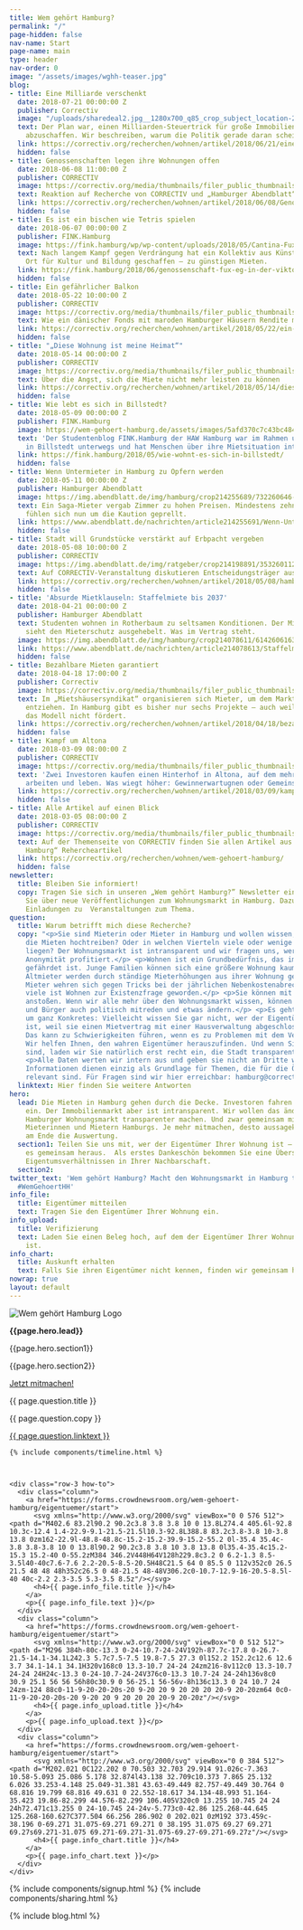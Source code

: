 ```yaml
---
title: Wem gehört Hamburg?
permalink: "/"
page-hidden: false
nav-name: Start
page-name: main
type: header
nav-order: 0
image: "/assets/images/wghh-teaser.jpg"
blog:
- title: Eine Milliarde verschenkt
  date: 2018-07-21 00:00:00 Z
  publisher: Correctiv
  image: "/uploads/sharedeal2.jpg__1280x700_q85_crop_subject_location-2448,1632_subsampling-2.jpg"
  text: Der Plan war, einen Milliarden-Steuertrick für große Immobilien-Investoren
    abzuschaffen. Wir beschreiben, warum die Politik gerade daran scheitert.
  link: https://correctiv.org/recherchen/wohnen/artikel/2018/06/21/eine-milliarde-verschenkt/
  hidden: false
- title: Genossenschaften legen ihre Wohnungen offen
  date: 2018-06-08 11:00:00 Z
  publisher: CORRECTIV
  image: https://correctiv.org/media/thumbnails/filer_public_thumbnails/68/7e/687ee75f-19ea-4f89-8bbc-55f9453d961d/genossenschaft.jpg__1280x700_q85_crop_subject_location-1902%2C1268_subsampling-2.jpg
  text: Reaktion auf Recherche von CORRECTIV und „Hamburger Abendblatt“.
  link: https://correctiv.org/recherchen/wohnen/artikel/2018/06/08/Genossenschaften-legen-ihre-Wohnungen-offen/
  hidden: false
- title: Es ist ein bischen wie Tetris spielen
  date: 2018-06-07 00:00:00 Z
  publisher: FINK.Hamburg
  image: https://fink.hamburg/wp/wp-content/uploads/2018/05/Cantina-Fux-Ganz-696x464.jpg
  text: Nach langem Kampf gegen Verdrängung hat ein Kollektiv aus Künstlern einen
    Ort für Kultur und Bildung geschaffen – zu günstigen Mieten.
  link: https://fink.hamburg/2018/06/genossenschaft-fux-eg-in-der-viktoria-kaserne/
  hidden: false
- title: Ein gefährlicher Balkon
  date: 2018-05-22 10:00:00 Z
  publisher: CORRECTIV
  image: https://correctiv.org/media/thumbnails/filer_public_thumbnails/46/8f/468f0807-b64a-4789-b3dc-27acdde93f20/bundesstr-22.jpg__1280x700_q85_crop_subject_location-2464%2C1643_subsampling-2.jpg
  text: Wie ein dänischer Fonds mit maroden Hamburger Häusern Rendite macht.
  link: https://correctiv.org/recherchen/wohnen/artikel/2018/05/22/ein-gefahrlicher-balkon/
  hidden: false
- title: "„Diese Wohnung ist meine Heimat“"
  date: 2018-05-14 00:00:00 Z
  publisher: CORRECTIV
  image: https://correctiv.org/media/thumbnails/filer_public_thumbnails/d0/8e/d08e03aa-7358-477d-beef-330736361a20/mieterin110518-6.jpg__1280x700_q85_crop_subject_location-2571%2C1714_subsampling-2.jpg
  text: Über die Angst, sich die Miete nicht mehr leisten zu können
  link: https://correctiv.org/recherchen/wohnen/artikel/2018/05/14/diese-wohnung-ist-meine-heimat/
  hidden: false
- title: Wie lebt es sich in Billstedt?
  date: 2018-05-09 00:00:00 Z
  publisher: FINK.Hamburg
  image: https://wem-gehoert-hamburg.de/assets/images/5afd370c7c43bc484eec9e8d.png
  text: 'Der Studentenblog FINK.Hamburg der HAW Hamburg war im Rahmen unserer Recherche
    in Billstedt unterwegs und hat Menschen über ihre Mietsituation interviewt. '
  link: https://fink.hamburg/2018/05/wie-wohnt-es-sich-in-billstedt/
  hidden: false
- title: Wenn Untermieter in Hamburg zu Opfern werden
  date: 2018-05-11 00:00:00 Z
  publisher: Hamburger Abendblatt
  image: https://img.abendblatt.de/img/hamburg/crop214255689/732260646-w820-cv16_9-q85/Untermieter-26.jpg
  text: Ein Saga-Mieter vergab Zimmer zu hohen Preisen. Mindestens zehn Wohnungssuchende
    fühlen sich nun um die Kaution geprellt.
  link: https://www.abendblatt.de/nachrichten/article214255691/Wenn-Untermieter-zu-Opfern-werden.html
  hidden: false
- title: Stadt will Grundstücke verstärkt auf Erbpacht vergeben
  date: 2018-05-08 10:00:00 Z
  publisher: CORRECTIV
  image: https://img.abendblatt.de/img/ratgeber/crop214198891/3532601122-w820-cv16_9-q85/5F992000B45DB238.jpg
  text: Auf CORRECTIV-Veranstaltung diskutieren Entscheidungsträger aus der Immobilien-Branche.
  link: https://correctiv.org/recherchen/wohnen/artikel/2018/05/08/hamburg-will-ausverkauf-der-grundstucke-stoppen/
  hidden: false
- title: 'Absurde Mietklauseln: Staffelmiete bis 2037'
  date: 2018-04-21 00:00:00 Z
  publisher: Hamburger Abendblatt
  text: Studenten wohnen in Rotherbaum zu seltsamen Konditionen. Der Mieterverein
    sieht den Mieterschutz ausgehebelt. Was im Vertrag steht.
  image: https://img.abendblatt.de/img/hamburg/crop214078611/6142606163-w820-cv16_9-q85/Rappstrasse-18-20-0078.jpg
  link: https://www.abendblatt.de/nachrichten/article214078613/Staffelmiete-bis-2037-Der-etwas-andere-Mietvertrag.html
  hidden: false
- title: Bezahlbare Mieten garantiert
  date: 2018-04-18 17:00:00 Z
  publisher: Correctiv
  image: https://correctiv.org/media/thumbnails/filer_public_thumbnails/44/2c/442ccbf8-41a4-4a16-ba55-2d5013271665/20180418-mietshaus-altona.jpg__1280x700_q85_crop_subsampling-2.jpg
  text: Im „Mietshäusersyndikat“ organisieren sich Mieter, um dem Markt Häuser zu
    entziehen. In Hamburg gibt es bisher nur sechs Projekte – auch weil die Stadt
    das Modell nicht fördert.
  link: https://correctiv.org/recherchen/wohnen/artikel/2018/04/18/bezahlbare-miete-garantiert/
  hidden: false
- title: Kampf um Altona
  date: 2018-03-09 08:00:00 Z
  publisher: CORRECTIV
  image: https://correctiv.org/media/thumbnails/filer_public_thumbnails/f0/b4/f0b455b6-47d2-4715-81a5-0ce96690f3a8/bernie-fenster-kind.jpg__1280x700_q85_crop_subject_location-1327%2C790_subsampling-2.jpg
  text: 'Zwei Investoren kaufen einen Hinterhof in Altona, auf dem mehr als 100 Menschen
    arbeiten und leben. Was wiegt höher: Gewinnerwartugnen oder Gemeinschaft?'
  link: https://correctiv.org/recherchen/wohnen/artikel/2018/03/09/kampf-um-altona/
  hidden: false
- title: Alle Artikel auf einen Blick
  date: 2018-03-05 08:00:00 Z
  publisher: CORRECTIV
  image: https://correctiv.org/media/thumbnails/filer_public_thumbnails/1d/93/1d936166-6690-42c1-9973-4445385b2a11/hamburg_23correctiv_ivo-mayr_benjamin-schubert.jpg__1280x700_q85_crop_subsampling-2.jpg
  text: Auf der Themenseite von CORRECTIV finden Sie allen Artikel aus der „Wem gehört
    Hamburg“ Rehercheartikel
  link: https://correctiv.org/recherchen/wohnen/wem-gehoert-hamburg/
  hidden: false
newsletter:
  title: Bleiben Sie informiert!
  copy: Tragen Sie sich in unseren „Wem gehört Hamburg?” Newsletter ein. Wir informieren
    Sie über neue Veröffentlichungen zum Wohnungsmarkt in Hamburg. Dazu erhalten Sie
    Einladungen zu  Veranstaltungen zum Thema.
question:
  title: Warum betrifft mich diese Recherche?
  copy: "<p>Sie sind Mieterin oder Mieter in Hamburg und wollen wissen, welche Eigentümer
    die Mieten hochtreiben? Oder in welchen Vierteln viele oder wenige kommunale Wohnungen
    liegen? Der Wohnungsmarkt ist intransparent und wir fragen uns, wer von dieser
    Anonymität profitiert.</p> <p>Wohnen ist ein Grundbedürfnis, das immer häufiger
    gefährdet ist. Junge Familien können sich eine größere Wohnung kaum mehr leisten.
    Altmieter werden durch ständige Mieterhöhungen aus ihrer Wohnung gedrängt. Andere
    Mieter wehren sich gegen Tricks bei der jährlichen Nebenkostenabrechnung. Für
    viele ist Wohnen zur Existenzfrage geworden.</p> <p>Sie können mit uns eine Debatte
    anstoßen. Wenn wir alle mehr über den Wohnungsmarkt wissen, können Bürgerinnen
    und Bürger auch politisch mitreden und etwas ändern.</p> <p>Es geht aber auch
    um ganz Konkretes: Vielleicht wissen Sie gar nicht, wer der Eigentümer ihrer Wohnung
    ist, weil sie einen Mietvertrag mit einer Hausverwaltung abgeschlossen haben.
    Das kann zu Schwierigkeiten führen, wenn es zu Problemen mit dem Vermieter kommt.
    Wir helfen Ihnen, den wahren Eigentümer herauszufinden. Und wenn Sie Eigentümer
    sind, laden wir Sie natürlich erst recht ein, die Stadt transparenter zu machen.</p>
    <p>Alle Daten werten wir intern aus und geben sie nicht an Dritte weiter. Ihre
    Informationen dienen einzig als Grundlage für Themen, die für die Öffentlichkeit
    relevant sind. Für Fragen sind wir hier erreichbar: hamburg@correctiv.org</p>"
  linktext: Hier finden Sie weitere Antworten
hero:
  lead: Die Mieten in Hamburg gehen durch die Decke. Investoren fahren hohe Renditen
    ein. Der Immobilienmarkt aber ist intransparent. Wir wollen das ändern und den
    Hamburger Wohnungsmarkt transparenter machen. Und zwar gemeinsam mit Ihnen, den
    Mieterinnen und Mietern Hamburgs. Je mehr mitmachen, desto aussagekräftiger ist
    am Ende die Auswertung.
  section1: Teilen Sie uns mit, wer der Eigentümer Ihrer Wohnung ist – oder wir finden
    es gemeinsam heraus.  Als erstes Dankeschön bekommen Sie eine Übersicht mit den
    Eigentumsverhältnissen in Ihrer Nachbarschaft.
  section2: 
twitter_text: 'Wem gehört Hamburg? Macht den Wohnungsmarkt in Hamburg transparenter.
  #WemGehoertHH'
info_file:
  title: Eigentümer mitteilen
  text: Tragen Sie den Eigentümer Ihrer Wohnung ein.
info_upload:
  title: Verifizierung
  text: Laden Sie einen Beleg hoch, auf dem der Eigentümer Ihrer Wohnung angegeben
    ist.
info_chart:
  title: Auskunft erhalten
  text: Falls Sie ihren Eigentümer nicht kennen, finden wir gemeinsam heraus.
nowrap: true
layout: default
---
```


  <div class="hero">
    <div class="background" style="background-image: url('assets/images/Bild1.jpg')">
      <div class="content">
        <img class="wghh-logo hero-top" src="assets/images/wghh-logo.png" alt="Wem gehört Hamburg Logo">
        <div class="main">
          <p><strong>{{page.hero.lead}}</strong></p>
          <p>{{page.hero.section1}}</p>
          <p>{{page.hero.section2}}</p>
          <a class="btn" href="https://forms.crowdnewsroom.org/wem-gehoert-hamburg/eigentuemer">Jetzt mitmachen!</a>
          <div class="faq">
            <div class="toggle">
                <div class="toggle-title">
                    <p class="info"><i></i><span class="title-name">{{ page.question.title }}</span></p>
                </div>
                <div id="antwort" class="toggle-inner">
                    {{ page.question.copy }}
                    <p class="info"><a href="faq">{{ page.question.linktext }}</a></p>
                </div>
            </div>
          </div>
        </div>
      </div>
    </div>

    {% include components/timeline.html %}



    <div class="row-3 how-to">
      <div class="column">
        <a href="https://forms.crowdnewsroom.org/wem-gehoert-hamburg/eigentuemer/start">
          <svg xmlns="http://www.w3.org/2000/svg" viewBox="0 0 576 512"><path d="M402.6 83.2l90.2 90.2c3.8 3.8 3.8 10 0 13.8L274.4 405.6l-92.8 10.3c-12.4 1.4-22.9-9.1-21.5-21.5l10.3-92.8L388.8 83.2c3.8-3.8 10-3.8 13.8 0zm162-22.9l-48.8-48.8c-15.2-15.2-39.9-15.2-55.2 0l-35.4 35.4c-3.8 3.8-3.8 10 0 13.8l90.2 90.2c3.8 3.8 10 3.8 13.8 0l35.4-35.4c15.2-15.3 15.2-40 0-55.2zM384 346.2V448H64V128h229.8c3.2 0 6.2-1.3 8.5-3.5l40-40c7.6-7.6 2.2-20.5-8.5-20.5H48C21.5 64 0 85.5 0 112v352c0 26.5 21.5 48 48 48h352c26.5 0 48-21.5 48-48V306.2c0-10.7-12.9-16-20.5-8.5l-40 40c-2.2 2.3-3.5 5.3-3.5 8.5z"/></svg>
          <h4>{{ page.info_file.title }}</h4>
        </a>
        <p>{{ page.info_file.text }}</p>
      </div>
      <div class="column">
        <a href="https://forms.crowdnewsroom.org/wem-gehoert-hamburg/eigentuemer/start">
          <svg xmlns="http://www.w3.org/2000/svg" viewBox="0 0 512 512"><path d="M296 384h-80c-13.3 0-24-10.7-24-24V192h-87.7c-17.8 0-26.7-21.5-14.1-34.1L242.3 5.7c7.5-7.5 19.8-7.5 27.3 0l152.2 152.2c12.6 12.6 3.7 34.1-14.1 34.1H320v168c0 13.3-10.7 24-24 24zm216-8v112c0 13.3-10.7 24-24 24H24c-13.3 0-24-10.7-24-24V376c0-13.3 10.7-24 24-24h136v8c0 30.9 25.1 56 56 56h80c30.9 0 56-25.1 56-56v-8h136c13.3 0 24 10.7 24 24zm-124 88c0-11-9-20-20-20s-20 9-20 20 9 20 20 20 20-9 20-20zm64 0c0-11-9-20-20-20s-20 9-20 20 9 20 20 20 20-9 20-20z"/></svg>
          <h4>{{ page.info_upload.title }}</h4>
        </a>
        <p>{{ page.info_upload.text }}</p>
      </div>
      <div class="column">
        <a href="https://forms.crowdnewsroom.org/wem-gehoert-hamburg/eigentuemer/start">
          <svg xmlns="http://www.w3.org/2000/svg" viewBox="0 0 384 512"><path d="M202.021 0C122.202 0 70.503 32.703 29.914 91.026c-7.363 10.58-5.093 25.086 5.178 32.874l43.138 32.709c10.373 7.865 25.132 6.026 33.253-4.148 25.049-31.381 43.63-49.449 82.757-49.449 30.764 0 68.816 19.799 68.816 49.631 0 22.552-18.617 34.134-48.993 51.164-35.423 19.86-82.299 44.576-82.299 106.405V320c0 13.255 10.745 24 24 24h72.471c13.255 0 24-10.745 24-24v-5.773c0-42.86 125.268-44.645 125.268-160.627C377.504 66.256 286.902 0 202.021 0zM192 373.459c-38.196 0-69.271 31.075-69.271 69.271 0 38.195 31.075 69.27 69.271 69.27s69.271-31.075 69.271-69.271-31.075-69.27-69.271-69.27z"/></svg>
          <h4>{{ page.info_chart.title }}</h4>
        </a>
        <p>{{ page.info_chart.text }}</p>
      </div>
    </div>

  </div>
  {% include components/signup.html %}
  {% include components/sharing.html %}

{% include blog.html %}
<script>
  var links = document.querySelectorAll('a[href*="#"]');
  [].forEach.call(links, function(a) {
    a.onclick = function(e){
      e.preventDefault();
      var selector = a.getAttribute('href');
      selector = selector.replace("/", "");
      var target = document.querySelector(selector);
      target.scrollIntoView({behavior: 'smooth'});
      target.focus();
      history.replaceState(null, null, selector);
    }
  });
</script>

